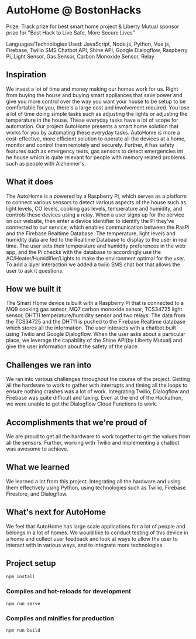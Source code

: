 # AutoHome @ BostonHacks

Prize: Track prize for best smart home project & Liberty Mutual sponsor prize for "Best Hack to Live Safe, More Secure Lives”

Languages/Technologies Used: JavaScript, Node.js, Python, Vue.js, Firebase, Twilio SMS Chatbot API, Shine API, Google Dialogflow, Raspberry Pi, Light Sensor, Gas Sensor, Carbon Monoxide Sensor, Relay

## Inspiration
We invest a lot of time and money making our homes work for us. Right from buying the house and buying smart appliances that save power and give you more control over the way you want your house to be setup to be comfortable for you, there's a large cost and involvement required. You lose a lot of time doing simple tasks such as adjusting the lights or adjusting the temperature in the house. These everyday tasks have a lot of scope for automation. Our project AutoHome presents a smart home solution that works for you by automating these everyday tasks. AutoHome is more a cost-effective, more efficient solution to operate all the devices at a home, monitor and control them remotely and securely. Further, it has safety features such as emergency texts, gas sensors to detect emergencies int he house which is quite relevant for people with memory related problems such as people with Alzheimer's.

## What it does
The AutoHome is a powered by a Raspberry Pi, which serves as a platform to connect various sensors to detect various aspects of the house such as light levels, CO levels, cooking gas levels, temperature and humidity, and controls these devices using a relay. When a user signs up for the service on our website, then enter a device identifier to identify the Pi they've connected to our service, which enables communication between the RasPi and the Firebase Realtime Database. The temperature, light levels and humidity data are fed to the Realtime Database to display to the user in real time. The user sets their temperature and humidity preferences in the web app, and the Pi checks with the database to accordingly use the AC/Heater/Humidifier/Lights to make the environment optimal for the user. To add a layer interaction we added a twiio SMS chat bot that allows the user to ask it questions.

## How we built it
The Smart Home device is built with a Raspberry Pi that is connected to a MQ9 cooking gas sensor, MQ7 carbon monoxide sensor, TCS34725 light sensor, DHT11 temperature/humidity sensor and two relays. The data from the TCS34725 and the DHT11 is pushed to the Firebase Realtime database which stores all the information. The user interacts with a chatbot built using Twilio and Google Dialogflow. When the user asks about a particular place, we leverage the capability of the Shine API(by Liberty Mutual) and give the user information about the safety of the place.         

## Challenges we ran into
We ran into various challenges throughout the course of the project. Getting all the hardware to work to gather with interrupts and timing all the loops to ensure nothing crashes was a lot of work. Integrating Twilio, Dialogflow and Firebase was quite difficult and taxing. Even at the end of the Hackathon, we were unable to get the Dialogflow Cloud Functions to work.

## Accomplishments that we're proud of
We are proud to get all the hardware to work together to get the values from all the sensors. Further, working with Twilio and implementing a chatbot was awesome to achieve. 

## What we learned
We learned a lot from this project. Integrating all the hardware and using them effectively using Python, using technologies such as Twilio, Firebase Firestore, and Dialogflow.

## What's next for AutoHome
We feel that AutoHome has large scale applications for a lot of people and belongs in a lot of homes. We would like to conduct testing of this device in a home and collect user feedback and look at ways to allow the user to interact with in various ways, and to integrate more technologies.

## Project setup
```
npm install
```

### Compiles and hot-reloads for development
```
npm run serve
```

### Compiles and minifies for production
```
npm run build
```
